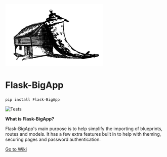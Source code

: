 ![](https://raw.githubusercontent.com/CheeseCake87/Flask-BigApp/master/app/theme/static/img/Flask-BigApp-Logo.png)

# Flask-BigApp

`pip install Flask-BigApp`

![Tests](https://github.com/CheeseCake87/Flask-BigApp/actions/workflows/tests.yml/badge.svg)

**What is Flask-BigApp?**

Flask-BigApp's main purpose is to help simplify the importing of blueprints, routes and models.
It has a few extra features built in to help with theming, securing pages and password authentication.

[Go to Wiki](https://github.com/CheeseCake87/Flask-BigApp/wiki)
